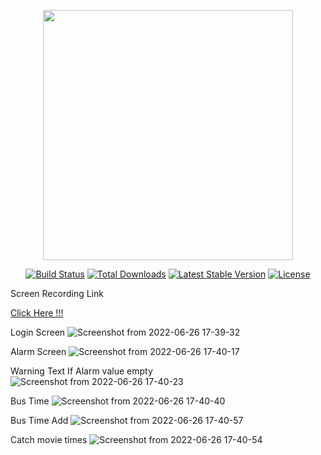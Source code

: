 <p align="center"><a href="https://laravel.com" target="_blank"><img src="https://raw.githubusercontent.com/laravel/art/master/logo-lockup/5%20SVG/2%20CMYK/1%20Full%20Color/laravel-logolockup-cmyk-red.svg" width="400"></a></p>

<p align="center">
<a href="https://travis-ci.org/laravel/framework"><img src="https://travis-ci.org/laravel/framework.svg" alt="Build Status"></a>
<a href="https://packagist.org/packages/laravel/framework"><img src="https://img.shields.io/packagist/dt/laravel/framework" alt="Total Downloads"></a>
<a href="https://packagist.org/packages/laravel/framework"><img src="https://img.shields.io/packagist/v/laravel/framework" alt="Latest Stable Version"></a>
<a href="https://packagist.org/packages/laravel/framework"><img src="https://img.shields.io/packagist/l/laravel/framework" alt="License"></a>
</p>

Screen Recording Link

<a href="https://drive.google.com/file/d/1RJqlunQbiSQc0LugLMDniNyqrwdjs99L/view?usp=sharing">Click Here !!!</a>


Login Screen
![Screenshot from 2022-06-26 17-39-32](https://user-images.githubusercontent.com/38067432/175811381-ef5be065-fdf9-4a45-b9d5-006f51a36e11.png)

Alarm Screen
![Screenshot from 2022-06-26 17-40-17](https://user-images.githubusercontent.com/38067432/175811406-940696a1-2bc2-4cad-b794-7d01687b248c.png)

Warning Text If Alarm value empty
![Screenshot from 2022-06-26 17-40-23](https://user-images.githubusercontent.com/38067432/175811414-528ad094-0571-43b3-bd0a-748e1cc32d63.png)

Bus Time
![Screenshot from 2022-06-26 17-40-40](https://user-images.githubusercontent.com/38067432/175811429-7313d8eb-3823-4d44-a588-8860bf430c79.png)

Bus Time Add
![Screenshot from 2022-06-26 17-40-57](https://user-images.githubusercontent.com/38067432/175811445-be2e7012-5d2f-4fec-9bd2-faddf1616a1e.png)

Catch movie times
![Screenshot from 2022-06-26 17-40-54](https://user-images.githubusercontent.com/38067432/175811447-ddd8128d-dc20-4338-abc6-b3c469b26683.png)
